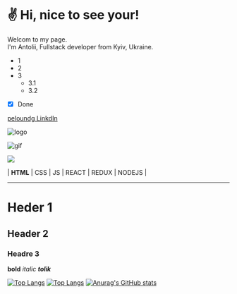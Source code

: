 # :v: **Hi, nice to see your!** # 

Welcom to my page.  
I'm Antolii, Fullstack developer from Kyiv, Ukraine.
+ 1
+ 2
+ 3
  + 3.1
  + 3.2
+ [X] Done
 
[peloundg LinkdIn]()

![logo](https://www.google.com/imgres?imgurl=https%3A%2F%2Fupload.wikimedia.org%2Fwikipedia%2Fcommons%2Fthumb%2F6%2F61%2FHTML5_logo_and_wordmark.svg%2F512px-HTML5_logo_and_wordmark.svg.png&imgrefurl=https%3A%2F%2Fru.m.wikipedia.org%2Fwiki%2F%25D0%25A4%25D0%25B0%25D0%25B9%25D0%25BB%3AHTML5_logo_and_wordmark.svg&tbnid=wCJpL9e2N8tIcM&vet=12ahUKEwjQ68Kmm4v0AhUJlaQKHVogBLkQMygAegUIARCwAQ..i&docid=piXC9BOjdy8BXM&w=512&h=512&q=html%20logo&hl=ru&ved=2ahUKEwjQ68Kmm4v0AhUJlaQKHVogBLkQMygAegUIARCwAQ)

![gif](https://i.gifer.com/39Cg.gif)

<img src = "https://upload.wikimedia.org/wikipedia/commons/thumb/9/99/Unofficial_JavaScript_logo_2.svg/1200px-Unofficial_JavaScript_logo_2.svg.png">

| **HTML** | CSS | JS | REACT | REDUX | NODEJS |
____
# Heder 1
## Header 2
### Headre 3

**bold**
*italic*
***tolik***

[![Top Langs](https://github-readme-stats.vercel.app/api/top-langs/?username=Anatoliy-Mostovoy&hide=handlebars,shell&layout=compact)](https://github.com/anuraghazra/github-readme-stats)
[![Top Langs](https://github-readme-stats.vercel.app/api/top-langs/?username=Anatoliy-Mostovoy&hide=handlebars,shell)](https://github.com/anuraghazra/github-readme-stats)
[![Anurag's GitHub stats](https://github-readme-stats.vercel.app/api?username=Anatoliy-Mostovoy&hide=issues,contribs&show_icons=true&&theme=tokyonight&include_all_commits=true)](https://github.com/anuraghazra/github-readme-stats)

<!--
**Anatoliy-Mostovoy/Anatoliy-Mostovoy** is a ✨ _special_ ✨ repository because its `README.md` (this file) appears on your GitHub profile.

Here are some ideas to get you started:

- 🔭 I’m currently working on ...
- 🌱 I’m currently learning ...
- 👯 I’m looking to collaborate on ...
- 🤔 I’m looking for help with ...
- 💬 Ask me about ...
- 📫 How to reach me: ...
- 😄 Pronouns: ...
- ⚡ Fun fact: ...
-->
